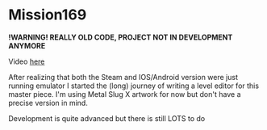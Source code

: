# Mission169

**!WARNING! REALLY OLD CODE, PROJECT NOT IN DEVELOPMENT ANYMORE**

Video [here](https://www.youtube.com/watch?v=kQl5LXwPHXk)

After realizing that both the Steam and IOS/Android version were just running emulator I started the (long) journey of writing a level editor for this master piece. I'm using Metal Slug X artwork for now but don't have a precise version in mind.

Development is quite advanced but there is still LOTS to do
